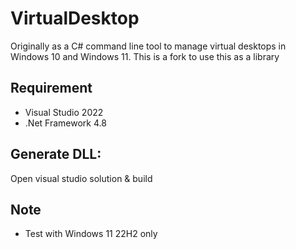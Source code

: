 # VirtualDesktop
Originally as a C# command line tool to manage virtual desktops in Windows 10 and Windows 11. This is a fork to use this as a library

## Requirement
- Visual Studio 2022
- .Net Framework 4.8

## Generate DLL:
Open visual studio solution & build

## Note
- Test with Windows 11 22H2 only
